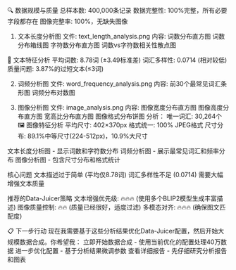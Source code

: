 🔍 数据规模与质量
总样本数: 400,000条记录
数据完整性: 100%完整，所有必要字段都存在
图像完整率: 100%，无缺失图像

1. 文本长度分析图
文件: text_length_analysis.png
内容:
词数分布直方图
词数分布箱线图
字符数分布直方图
词数vs字符数相关性散点图

📝 文本特征分析
平均词数: 8.78词 (±3.49标准差)
词汇多样性: 0.0714 (相对较低)
质量问题: 3.87%的过短文本(≤3词)


2. 词频分析图
文件: word_frequency_analysis.png
内容:
前30个最常见词汇条形图
词频分布对数图


3. 图像分析图
文件: image_analysis.png
内容:
图像宽度分布直方图
图像高度分布直方图
宽高比分布直方图
图像格式分布饼图
分析：
唯一词汇: 30,264个
🖼️ 图像特征分析
平均尺寸: 402×370px
格式统一: 100% JPEG格式
尺寸分布: 89.1%中等尺寸(224-512px)，10.9%大尺寸






文本长度分析图 - 显示词数和字符数分布
词频分析图 - 展示最常见词汇和频率分布
图像分析图 - 包含尺寸分布和格式统计


核心问题
文本描述过于简单 (平均仅8.78词)
词汇多样性不足 (0.0714)
需要大幅增强文本质量

推荐的Data-Juicer策略
文本增强优先级: 🔥🔥🔥 (使用多个BLIP2模型生成丰富描述)
图像质量控制: 🔥🔥 (质量已经很好，适度过滤)
多模态对齐: 🔥🔥🔥 (确保图文匹配度)

📋 下一步行动
现在我需要基于这些分析结果优化Data-Juicer配置，然后开始大规模数据合成。你希望我：
立即开始数据合成 - 使用当前优化的配置处理40万数据
进一步优化配置 - 基于分析结果微调参数
查看详细报告 - 先仔细研究分析报告和图表